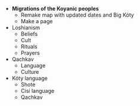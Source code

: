 - **Migrations of the Koyanic peoples**
	- Remake map with updated dates and Big Kóty
	- Make a page
- Loshianism
	- Beliefs
	- Cult
	- Rituals
	- Prayers
- Qachkav
	- Language
	- Culture
- Kóty language
	- Shote
	- Cisi language
	- Qachkav 